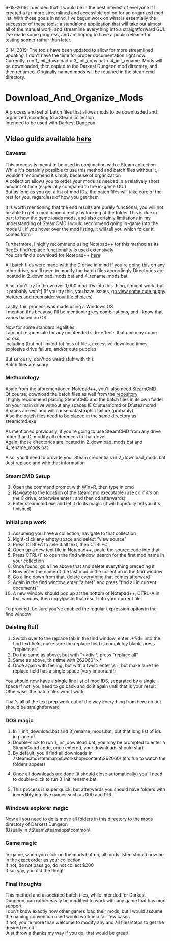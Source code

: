6-18-2019: I decided that it would be in the best interest of everyone if I created a far more streamlined and accessible option for an organized mod list. With those goals in mind, I've begun work on what is essentially the successor of these tools: a standalone application that will take out almost all of the manual work, and streamline everything into a straightforward GUI. I've made some progress, and am hoping to have a public release for testing sooner rather than later.

6-14-2019: The tools have been updated to allow for more streamlined updating, I don't have the time for proper documentation right now. Currently, run 1_init_download > 3_init_copy.bat > 4_init_rename. Mods will be downloaded, then copied to the Darkest Dungeon mod directory, and then renamed. Originally named mods will be retained in the steamcmd directory.

# Download_And_Organize_Mods
A process and set of batch files that allows mods to be downloaded and organized according to a Steam collection\
Intended to be used with Darkest Dungeon

## Video guide available [here](https://www.youtube.com/watch?v=lFbpYOpG9FU&feature=youtu.be)

### Caveats
This process is meant to be used in conjunction with a Steam collection\
While it's certainly possible to use this method and batch files without it, I wouldn't recommend it simply because of organization\
A collection allows you to order your mods as needed in a relatively short amount of time (especially compared to the in-game GUI)\
But as long as you get a list of mod IDs, the batch files will take care of the rest for you, regardless of how you get them

It is worth mentioning that the end results are purely functional, you will not be able to get a mod name directly by looking at the folder
This is due in part to how the game loads mods, and also certainly limitations in my understanding of SteamCMD
I would recommend going in-game into the mods UI, if you hover over the mod listing, it will tell you which folder it comes from

Furthermore, I highly recommend using Notepad++ for this method as its RegEx find/replace functionality is used extensively\
You can find a download for Notepad++ [here](https://notepad-plus-plus.org/download/v7.7.html)

All batch files were made with the D drive in mind
If you're doing this on any other drive, you'll need to modify the batch files accordingly
Directories are located in 2_download_mods.bat and 4_rename_mods.bat

Also, don't try to throw over 1,000 mod IDs into this thing, it might work, but it probably won't]
(If you try this, you have issues, [go view some cute puppy pictures and reconsider your life choices](https://www.google.com/search?hl=en&tbm=isch&source=hp&biw=1097&bih=554&ei=q5b-XImEMaW2ggfBhqnwBA&q=cute+puppies&oq=cute+puppies&gs_l=img.3..0l10.1238.2824..3013...0.0..0.457.4259.4-10......0....1..gws-wiz-img.....0.ioYWSAoIT_A))

Lastly, this process was made using a Windows OS\
I mention this because I'll be mentioning key combinations, and I know that varies based on OS

Now for some standard legalities\
I am not responsible for any unintended side-effects that one may come across, \
including (but not limited to) loss of files, excessive download times, explosive drive failure, and/or cute puppies

But serously, don't do weird stuff with this\
Batch files are scary


### Methodology
Aside from the aforementioned Notepad++, you'll also need [SteamCMD](https://developer.valvesoftware.com/wiki/SteamCMD#Windows)\
Of course, download the batch files as well from the [repository](https://github.com/Hypocrita20XX/Download_And_Organize_Mods)\
I highly recommend placing SteamCMD and the batch files in its own folder on your main drive without any spaces
IE C:\steamcmd or D:\steamcmd\
Spaces are evil and will cause catastrophic failure (probably)\
Also the batch files need to be placed in the same directory as steamcmd.exe

As mentioned previously, if you're going to use SteamCMD from any drive other than D, modify all references to that drive\
Again, those directories are located in 2_download_mods.bat and 4_rename_mods.bat

Also, you'll need to provide your Steam credentials in 2_download_mods.bat\
Just replace <USERNAME> and <PASSWORD> with that information

### SteamCMD Setup
1. Open the command prompt with Win+R, then type in cmd
2. Navigate to the location of the steamcmd executable (use cd <directory> if it's on the C drive, otherwise enter <drive>: and then cd <directory> afterwards)
3. Enter steamcmd.exe and let it do its magic (it will hopefully tell you it's finished)

### Initial prep work
1.  Assuming you have a collection, navigate to that collection
2.  Right-click any empty space and select "view source"
3.  Press CTRL+A to select all text, then CTRL+C
4.  Open up a new text file in Notepad++, paste the source code into that
5.  Press CTRL+F to open the find window, search for the first mod name in your collection
6.  Once found, go a line above that and delete everything preceding it
7.  Now enter the name of the last mod in the collection in the find window
8.  Go a line down from that, delete everything that comes afterward
9.  Again in the find window, enter "a href" and press "find all in current documents"
10. A new window should pop up at the bottom of Notepad++, CTRL+A in that window, then copy/paste that result into your current file

To proceed, be sure you've enabled the regular expression option in the find window

### Deleting fluff
1. Switch over to the replace tab in the find window, enter .+?id= into the find text field, make sure the replace field is completey blank, press "replace all"
2. Do the same as above, but with "><div.*, press "replace all"
3. Same as above, this time with 262060">.*
4. Once again with feeling, but with a twist: enter \s+, but make sure the replace field has a single space (very important!)

You should now have a single line list of mod IDS, separated by a single space
If not, you need to go back and do it again until that is your result
Otherwise, the batch files won't work

That's all of the text prep work out of the way
Everything from here on out should be straightforward

### DOS magic
1. In 1_init_download.bat and 3_rename_mods.bat, put that long list of ids in place of <IDs>
2. Double-click to run 1_init_download.bat, you may be prompted to enter a SteamGuard code, once entered, your downloads should start
3. By default, you'll find all downloads in <drive>:\steamcmd\steamapps\workshop\content\262060\ (it's fun to watch the folders appear)
4) Once all downloads are done (it should close automatically) you'll need to double-click to run 3_init_rename.bat
5. This process is super quick, but afterwards you should have folders with incredibly intuitive names such as 000 and 016

### Windows explorer magic
Now all you need to do is move all folders in this directory to the mods directory of Darkest Dungeon\
(Usually in <drive>:\Steam\steamapps\common\

### Game magic
In-game, when you click on the mods button, all mods listed should now be in the exact order as your collection\
If not, do not pass go, do not collect $200\
If so, yay, you did the thing!


### Final thoughts
This method and associated batch files, while intended for Darkest Dungeon, can rather easily be modified to work with any game that has mod support\
I don't know exactly how other games load their mods, but I would assume the naming convention used would work in a fair few cases\
If not, you're more than welcome to modify any and all files/steps to get the desired result\
Just throw a thanks my way if you do, that would be great\
